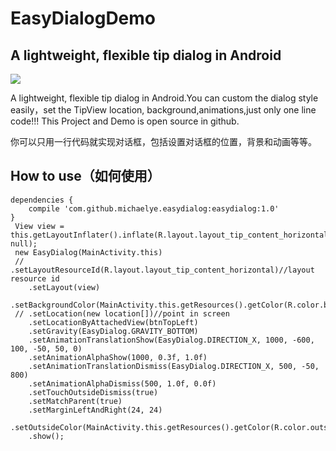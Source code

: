 # EasyDialogDemo
## A lightweight, flexible tip dialog in Android

![](http://ww2.sinaimg.cn/large/97dd5cddjw1erfk00pua1g20hs0qou0y.gif)





A lightweight, flexible tip dialog in Android.You can custom the dialog style easily，set the TipView location, background,animations,just only one line code!!!
This Project and Demo is open source in github.

你可以只用一行代码就实现对话框，包括设置对话框的位置，背景和动画等等。



## How to use（如何使用）

    dependencies {
        compile 'com.github.michaelye.easydialog:easydialog:1.0'
    }
     View view = this.getLayoutInflater().inflate(R.layout.layout_tip_content_horizontal, null);
     new EasyDialog(MainActivity.this)
     // .setLayoutResourceId(R.layout.layout_tip_content_horizontal)//layout resource id
        .setLayout(view)
        .setBackgroundColor(MainActivity.this.getResources().getColor(R.color.background_color_black))
     // .setLocation(new location[])//point in screen
        .setLocationByAttachedView(btnTopLeft)
        .setGravity(EasyDialog.GRAVITY_BOTTOM)
        .setAnimationTranslationShow(EasyDialog.DIRECTION_X, 1000, -600, 100, -50, 50, 0)
        .setAnimationAlphaShow(1000, 0.3f, 1.0f)
        .setAnimationTranslationDismiss(EasyDialog.DIRECTION_X, 500, -50, 800)
        .setAnimationAlphaDismiss(500, 1.0f, 0.0f)
        .setTouchOutsideDismiss(true)
        .setMatchParent(true)
        .setMarginLeftAndRight(24, 24)
        .setOutsideColor(MainActivity.this.getResources().getColor(R.color.outside_color_trans))
        .show();







